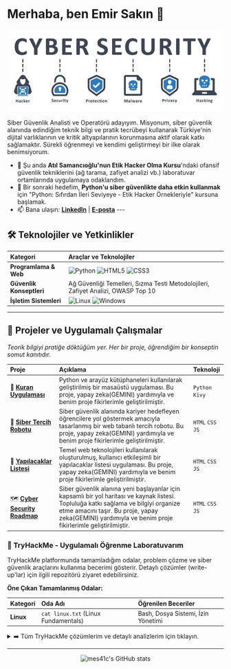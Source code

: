 # Merhaba, ben Emir Sakın 👋

<p align="center">
  <img src="https://raw.githubusercontent.com/mes41c/mes41c/main/cybersecurity_banner.png" alt="Cyber Security Banner">
  </p>

Siber Güvenlik Analisti ve Operatörü adayıyım. Misyonum, siber güvenlik alanında edindiğim teknik bilgi ve pratik tecrübeyi kullanarak Türkiye'nin dijital varlıklarının ve kritik altyapılarının korunmasına aktif olarak katkı sağlamaktır. Sürekli öğrenmeyi ve kendimi geliştirmeyi bir ilke olarak benimsiyorum.

* 🔭 Şu anda **Atıl Samancıoğlu'nun Etik Hacker Olma Kursu**'ndaki ofansif güvenlik tekniklerini (ağ tarama, zafiyet analizi vb.) laboratuvar ortamlarında uygulamaya odaklandım.
* 🌱 Bir sonraki hedefim, **Python'u siber güvenlikte daha etkin kullanmak** için "Python: Sıfırdan İleri Seviyeye - Etik Hacker Örnekleriyle" kursuna başlamak.
* 📫 Bana ulaşın: **[LinkedIn](https://www.linkedin.com/in/mes-41c)** | **[E-posta](emirsakin4@gmail.com)** ---

## 🛠️ Teknolojiler ve Yetkinlikler

| Kategori                | Araçlar ve Teknolojiler                                                                                                                                                                                                                                                                  |
| :---------------------- | :--------------------------------------------------------------------------------------------------------------------------------------------------------------------------------------------------------------------------------------------------------------------------------------- |
| **Programlama & Web** | ![Python](https://img.shields.io/badge/-Python-3776AB?style=for-the-badge&logo=python) ![HTML5](https://img.shields.io/badge/-HTML5-E34F26?style=for-the-badge&logo=html5) ![CSS3](https://img.shields.io/badge/-CSS3-1572B6?style=for-the-badge&logo=css3)                                  |
| **Güvenlik Konseptleri** | Ağ Güvenliği Temelleri, Sızma Testi Metodolojileri, Zafiyet Analizi, OWASP Top 10                                                                                                                                                                                                          |
| **İşletim Sistemleri** | ![Linux](https://img.shields.io/badge/-Linux-FCC624?style=for-the-badge&logo=linux) ![Windows](https://img.shields.io/badge/-Windows-0078D6?style=for-the-badge&logo=windows)                                                                                                              |

---

## 🚀 Projeler ve Uygulamalı Çalışmalar

*Teorik bilgiyi pratiğe döktüğüm yer. Her bir proje, öğrendiğim bir konseptin somut kanıtıdır.*

| Proje                                                                     | Açıklama                                                                                                                                                               | Teknoloji           |
| :------------------------------------------------------------------------ | :--------------------------------------------------------------------------------------------------------------------------------------------------------------------- | :------------------ |
| 🐍 **[Kuran Uygulaması](https://github.com/mes41c/kuranuygulamasi)** | Python ve arayüz kütüphaneleri kullanılarak geliştirilmiş bir masaüstü uygulaması. Bu proje, yapay zeka(GEMINI) yardımıyla ve benim proje fikirlerimle geliştirilmiştir.                | `Python`  `Kivy`    |
| 🤖 **[Siber Tercih Robotu](https://github.com/mes41c/siber-tercih-robotu)** | Siber güvenlik alanında kariyer hedefleyen öğrencilere yol göstermek amacıyla tasarlanmış bir web tabanlı tercih robotu. Bu proje, yapay zeka(GEMINI) yardımıyla ve benim proje fikirlerimle geliştirilmiştir.                                                | `HTML` `CSS` `JS`   |
| 📅 **[Yapılacaklar Listesi](https://github.com/mes41c/yapilacaklar-listesi-todolist)** | Temel web teknolojileri kullanılarak oluşturulmuş, kullanıcı etkileşimli bir yapılacaklar listesi uygulaması. Bu proje, yapay zeka(GEMINI) yardımıyla ve benim proje fikirlerimle geliştirilmiştir.                                                   | `HTML` `CSS` `JS`   |
| 🗺️ **[Cyber Security Roadmap](https://github.com/mes41c/cyber-security-roadmap)** | Siber güvenlik alanına yeni başlayanlar için kapsamlı bir yol haritası ve kaynak listesi. Topluluğa katkı sağlama ve bilgiyi organize etme amacını taşır. Bu proje, yapay zeka(GEMINI) yardımıyla ve benim proje fikirlerimle geliştirilmiştir.              | `HTML` `CSS` `JS`  |

### 🧠 TryHackMe - Uygulamalı Öğrenme Laboratuvarım

TryHackMe platformunda tamamladığım odalar, problem çözme ve siber güvenlik araçlarını kullanma becerimi gösterir. Detaylı çözümler (write-up'lar) için ilgili repozitörü ziyaret edebilirsiniz.

**Öne Çıkan Tamamlanmış Odalar:**

| Kategori           | Oda Adı                              | Öğrenilen Beceriler                    |
| :----------------- | :----------------------------------- | :------------------------------------- |
| **Linux** | `cat linux.txt` (Linux Fundamentals) | Bash, Dosya Sistemi, İzin Yönetimi      |

<details>
<summary>➡️ Tüm TryHackMe çözümlerim ve detaylı analizlerim için tıklayın.</summary>

**Bu bölüm, yakında oluşturacağımız `TryHackMe-Writeups` repozitörüne link verecektir. Şimdilik bir yer tutucu olarak duruyor.**

</details>

---

<p align="center">
  <img src="https://github-readme-stats.vercel.app/api?username=mes41c&show_icons=true&theme=dracula" alt="mes41c's GitHub stats" />
</p>
